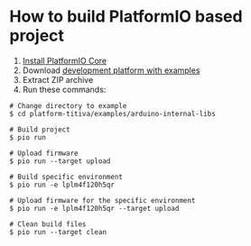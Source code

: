 How to build PlatformIO based project
=====================================

1. [Install PlatformIO Core](https://docs.platformio.org/page/core.html)
2. Download [development platform with examples](https://github.com/platformio/platform-titiva/archive/develop.zip)
3. Extract ZIP archive
4. Run these commands:

```shell
# Change directory to example
$ cd platform-titiva/examples/arduino-internal-libs

# Build project
$ pio run

# Upload firmware
$ pio run --target upload

# Build specific environment
$ pio run -e lplm4f120h5qr

# Upload firmware for the specific environment
$ pio run -e lplm4f120h5qr --target upload

# Clean build files
$ pio run --target clean
```
